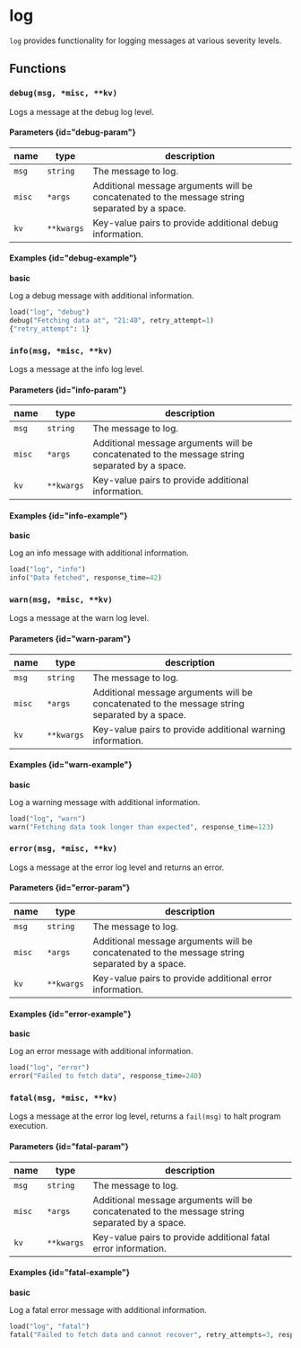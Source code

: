 # log

`log` provides functionality for logging messages at various severity levels.

## Functions

### `debug(msg, *misc, **kv)`

Logs a message at the debug log level.

#### Parameters {id="debug-param"}

| name   | type       | description                                                                                   |
|--------|------------|-----------------------------------------------------------------------------------------------|
| `msg`  | `string`   | The message to log.                                                                           |
| `misc` | `*args`    | Additional message arguments will be concatenated to the message string separated by a space. |
| `kv`   | `**kwargs` | Key-value pairs to provide additional debug information.                                      |

#### Examples {id="debug-example"}

**basic**

Log a debug message with additional information.

```python
load("log", "debug")
debug("Fetching data at", "21:40", retry_attempt=1)
{"retry_attempt": 1}
```

### `info(msg, *misc, **kv)`

Logs a message at the info log level.

#### Parameters {id="info-param"}

| name   | type       | description                                                                                   |
|--------|------------|-----------------------------------------------------------------------------------------------|
| `msg`  | `string`   | The message to log.                                                                           |
| `misc` | `*args`    | Additional message arguments will be concatenated to the message string separated by a space. |
| `kv`   | `**kwargs` | Key-value pairs to provide additional information.                                            |

#### Examples {id="info-example"}

**basic**

Log an info message with additional information.

```python
load("log", "info")
info("Data fetched", response_time=42)
```

### `warn(msg, *misc, **kv)`

Logs a message at the warn log level.

#### Parameters {id="warn-param"}

| name   | type       | description                                                                                   |
|--------|------------|-----------------------------------------------------------------------------------------------|
| `msg`  | `string`   | The message to log.                                                                           |
| `misc` | `*args`    | Additional message arguments will be concatenated to the message string separated by a space. |
| `kv`   | `**kwargs` | Key-value pairs to provide additional warning information.                                    |

#### Examples {id="warn-example"}

**basic**

Log a warning message with additional information.

```python
load("log", "warn")
warn("Fetching data took longer than expected", response_time=123)
```

### `error(msg, *misc, **kv)`

Logs a message at the error log level and returns an error.

#### Parameters {id="error-param"}

| name   | type       | description                                                                                   |
|--------|------------|-----------------------------------------------------------------------------------------------|
| `msg`  | `string`   | The message to log.                                                                           |
| `misc` | `*args`    | Additional message arguments will be concatenated to the message string separated by a space. |
| `kv`   | `**kwargs` | Key-value pairs to provide additional error information.                                      |

#### Examples {id="error-example"}

**basic**

Log an error message with additional information.

```python
load("log", "error")
error("Failed to fetch data", response_time=240)
```

### `fatal(msg, *misc, **kv)`

Logs a message at the error log level, returns a `fail(msg)` to halt program execution.

#### Parameters {id="fatal-param"}

| name   | type       | description                                                                                   |
|--------|------------|-----------------------------------------------------------------------------------------------|
| `msg`  | `string`   | The message to log.                                                                           |
| `misc` | `*args`    | Additional message arguments will be concatenated to the message string separated by a space. |
| `kv`   | `**kwargs` | Key-value pairs to provide additional fatal error information.                                |

#### Examples {id="fatal-example"}

**basic**

Log a fatal error message with additional information.

```python
load("log", "fatal")
fatal("Failed to fetch data and cannot recover", retry_attempts=3, response_time=360)
```
